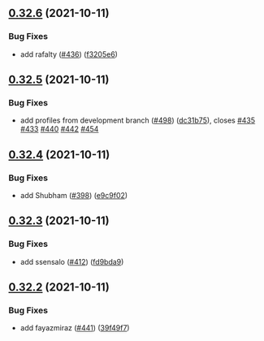 ## [0.32.6](https://github.com/EddieHubCommunity/LinkFree/compare/v0.32.5...v0.32.6) (2021-10-11)


### Bug Fixes

* add rafalty ([#436](https://github.com/EddieHubCommunity/LinkFree/issues/436)) ([f3205e6](https://github.com/EddieHubCommunity/LinkFree/commit/f3205e6adfe141443452d6de7da611da4ee30043))



## [0.32.5](https://github.com/EddieHubCommunity/LinkFree/compare/v0.32.4...v0.32.5) (2021-10-11)


### Bug Fixes

* add profiles from development branch ([#498](https://github.com/EddieHubCommunity/LinkFree/issues/498)) ([dc31b75](https://github.com/EddieHubCommunity/LinkFree/commit/dc31b75d4b41195030a86fa8eaf6f225e2a8a806)), closes [#435](https://github.com/EddieHubCommunity/LinkFree/issues/435) [#433](https://github.com/EddieHubCommunity/LinkFree/issues/433) [#440](https://github.com/EddieHubCommunity/LinkFree/issues/440) [#442](https://github.com/EddieHubCommunity/LinkFree/issues/442) [#454](https://github.com/EddieHubCommunity/LinkFree/issues/454)



## [0.32.4](https://github.com/EddieHubCommunity/LinkFree/compare/v0.32.3...v0.32.4) (2021-10-11)


### Bug Fixes

* add Shubham ([#398](https://github.com/EddieHubCommunity/LinkFree/issues/398)) ([e9c9f02](https://github.com/EddieHubCommunity/LinkFree/commit/e9c9f0284b51b737d43556a2183ab7864fed6005))



## [0.32.3](https://github.com/EddieHubCommunity/LinkFree/compare/v0.32.2...v0.32.3) (2021-10-11)


### Bug Fixes

* add ssensalo ([#412](https://github.com/EddieHubCommunity/LinkFree/issues/412)) ([fd9bda9](https://github.com/EddieHubCommunity/LinkFree/commit/fd9bda963944ff4f60ce3f75974fb06f002806af))



## [0.32.2](https://github.com/EddieHubCommunity/LinkFree/compare/v0.32.1...v0.32.2) (2021-10-11)


### Bug Fixes

* add fayazmiraz ([#441](https://github.com/EddieHubCommunity/LinkFree/issues/441)) ([39f49f7](https://github.com/EddieHubCommunity/LinkFree/commit/39f49f78d5208cc4c789bfe4d850fd7ae4b0fa5e))




